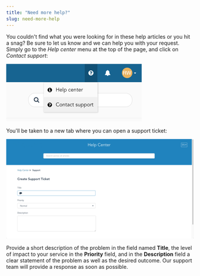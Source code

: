 ```yaml
---
title: "Need more help?"
slug: need-more-help
---
```



You couldn't find what you were looking for in these help articles or you hit a snag? Be sure to let us know and we can help you with your request.  Simply go to the *Help center* menu at the top of the page, and click on *Contact support*:

![Help menu](../../assets/need-more-help-1-en.png)

You'll be taken to a new tab where you can open a support ticket:

![Contact Support page](../../assets/need-more-help-2-en.png)

Provide a short description of the problem in the field named **Title**, the level of impact to your service in the **Priority** field, and in the **Description** field a clear statement of the problem as well as the desired outcome.  Our support team will provide a response as soon as possible.
